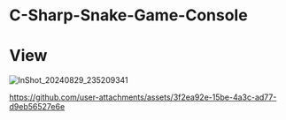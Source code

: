 # C-Sharp-Snake-Game-Console
# View
![InShot_20240829_235209341](https://github.com/user-attachments/assets/ed2aea70-a1b0-4b06-8567-85ace52b5b72)


https://github.com/user-attachments/assets/3f2ea92e-15be-4a3c-ad77-d9eb56527e6e

